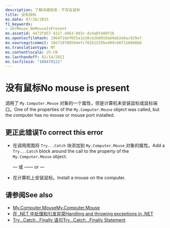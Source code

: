 ```yaml
---
description: 了解详细信息：不存在鼠标
title: 没有鼠标
ms.date: 07/20/2015
f1_keywords:
- vbrMouse_NoMouseIsPresent
ms.assetid: 4472fd57-4217-4463-9d3c-dc4a8fe88f1b
ms.openlocfilehash: 1964f1def655a1e38ce2b8919a69ab2e6ac929a7
ms.sourcegitcommit: 10e719780594efc781b15295e499c66f316068b8
ms.translationtype: MT
ms.contentlocale: zh-CN
ms.lasthandoff: 02/14/2021
ms.locfileid: "100479122"
---
```

# <a name="no-mouse-is-present"></a><span data-ttu-id="4d0e2-103">没有鼠标</span><span class="sxs-lookup"><span data-stu-id="4d0e2-103">No mouse is present</span></span>

<span data-ttu-id="4d0e2-104">调用了 `My.Computer.Mouse` 对象的一个属性，但是计算机未安装鼠标或鼠标端口。</span><span class="sxs-lookup"><span data-stu-id="4d0e2-104">One of the properties of the `My.Computer.Mouse` object was called, but the computer has no mouse or mouse port installed.</span></span>  
  
## <a name="to-correct-this-error"></a><span data-ttu-id="4d0e2-105">更正此错误</span><span class="sxs-lookup"><span data-stu-id="4d0e2-105">To correct this error</span></span>  
  
- <span data-ttu-id="4d0e2-106">在调用周围将 `Try...Catch` 块添加到 `My.Computer.Mouse` 对象的属性。</span><span class="sxs-lookup"><span data-stu-id="4d0e2-106">Add a `Try...Catch` block around the call to the property of the `My.Computer.Mouse` object.</span></span>  
  
     <span data-ttu-id="4d0e2-107">— 或 —</span><span class="sxs-lookup"><span data-stu-id="4d0e2-107">— or —</span></span>  
  
- <span data-ttu-id="4d0e2-108">在计算机上安装鼠标。</span><span class="sxs-lookup"><span data-stu-id="4d0e2-108">Install a mouse on the computer.</span></span>  
  
## <a name="see-also"></a><span data-ttu-id="4d0e2-109">请参阅</span><span class="sxs-lookup"><span data-stu-id="4d0e2-109">See also</span></span>

- [<span data-ttu-id="4d0e2-110">My.Computer.Mouse</span><span class="sxs-lookup"><span data-stu-id="4d0e2-110">My.Computer.Mouse</span></span>](xref:Microsoft.VisualBasic.Devices.Mouse)
- [<span data-ttu-id="4d0e2-111">在 .NET 中处理和引发异常</span><span class="sxs-lookup"><span data-stu-id="4d0e2-111">Handling and throwing exceptions in .NET</span></span>](../../standard/exceptions/index.md)
- [<span data-ttu-id="4d0e2-112">Try...Catch...Finally 语句</span><span class="sxs-lookup"><span data-stu-id="4d0e2-112">Try...Catch...Finally Statement</span></span>](../language-reference/statements/try-catch-finally-statement.md)
